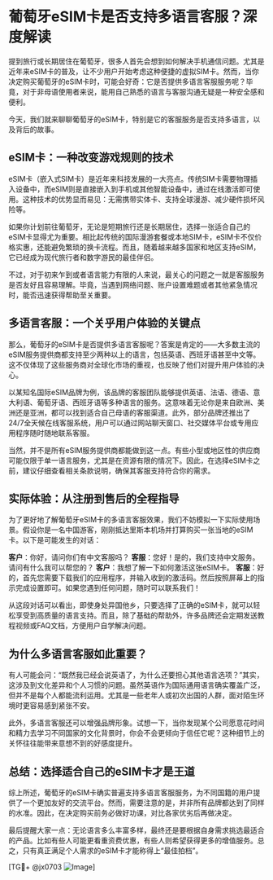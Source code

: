 # 葡萄牙eSIM卡是否支持多语言客服？深度解读

提到旅行或长期居住在葡萄牙，很多人首先会想到如何解决手机通信问题。尤其是近年来eSIM卡的普及，让不少用户开始考虑这种便捷的虚拟SIM卡。然而，当你决定购买葡萄牙的eSIM卡时，可能会好奇：它是否提供多语言客服服务呢？毕竟，对于非母语使用者来说，能用自己熟悉的语言与客服沟通无疑是一种安全感和便利。

今天，我们就来聊聊葡萄牙的eSIM卡，特别是它的客服服务是否支持多语言，以及背后的故事。

## eSIM卡：一种改变游戏规则的技术

eSIM卡（嵌入式SIM卡）是近年来科技发展的一大亮点。传统SIM卡需要物理插入设备中，而eSIM则是直接嵌入到手机或其他智能设备中，通过在线激活即可使用。这种技术的优势显而易见：无需携带实体卡、支持全球漫游、减少硬件损坏风险等。

如果你计划前往葡萄牙，无论是短期旅行还是长期居住，选择一张适合自己的eSIM卡显得尤为重要。相比起传统的国际漫游套餐或本地SIM卡，eSIM卡不仅价格实惠，还能避免繁琐的换卡流程。而且，随着越来越多国家和地区支持eSIM，它已经成为现代旅行者和数字游民的最佳伴侣。

不过，对于初来乍到或者语言能力有限的人来说，最关心的问题之一就是客服服务是否友好且容易理解。毕竟，当遇到网络问题、账户设置难题或者其他紧急情况时，能否迅速获得帮助至关重要。

## 多语言客服：一个关乎用户体验的关键点

那么，葡萄牙的eSIM卡是否提供多语言客服呢？答案是肯定的——大多数主流的eSIM服务提供商都支持至少两种以上的语言，包括英语、西班牙语甚至中文等。这不仅体现了这些服务商对全球化市场的重视，也反映了他们对提升用户体验的决心。

以某知名国际eSIM品牌为例，该品牌的客服团队能够提供英语、法语、德语、意大利语、葡萄牙语、西班牙语等多种语言的服务。这意味着无论你是来自欧洲、美洲还是亚洲，都可以找到适合自己母语的客服渠道。此外，部分品牌还推出了24/7全天候在线客服系统，用户可以通过网站聊天窗口、社交媒体平台或专用应用程序随时随地联系客服。

当然，并不是所有eSIM服务提供商都能做到这一点。有些小型或地区性的供应商可能仅限于单一语言服务，尤其是在资源有限的情况下。因此，在选择eSIM卡之前，建议仔细查看相关条款说明，确保其客服支持符合你的需求。

## 实际体验：从注册到售后的全程指导

为了更好地了解葡萄牙eSIM卡的多语言客服效果，我们不妨模拟一下实际使用场景。假设你是一名中国游客，刚刚抵达里斯本机场并打算购买一张当地的eSIM卡。以下是可能发生的对话：

**客户**：你好，请问你们有中文客服吗？
**客服**：您好！是的，我们支持中文服务。请问有什么我可以帮您的？
**客户**：我想了解一下如何激活这张eSIM卡。
**客服**：好的，首先您需要下载我们的应用程序，并输入收到的激活码。然后按照屏幕上的指示完成设置即可。如果您遇到任何问题，随时可以联系我们！

从这段对话可以看出，即使身处异国他乡，只要选择了正确的eSIM卡，就可以轻松享受到高质量的语言支持。而且，除了基础的帮助外，许多品牌还会定期发送教程视频或FAQ文档，方便用户自学解决问题。

## 为什么多语言客服如此重要？

有人可能会问：“既然我已经会说英语了，为什么还要担心其他语言选项？”其实，这涉及到文化差异和个人习惯的问题。虽然英语作为国际通用语言确实覆盖广泛，但并不是每个人都能流利运用。尤其是一些老年人或初次出国的人群，面对陌生环境时更容易感到紧张不安。

此外，多语言客服还可以增强品牌形象。试想一下，当你发现某个公司愿意花时间和精力去学习不同国家的文化背景时，你会不会更倾向于信任它呢？这种细节上的关怀往往能带来意想不到的好感度提升。

## 总结：选择适合自己的eSIM卡才是王道

综上所述，葡萄牙的eSIM卡确实普遍支持多语言客服服务，为不同国籍的用户提供了一个更加友好的交流平台。然而，需要注意的是，并非所有品牌都达到了同样的水准。因此，在决定购买前务必做好功课，对比各家优劣后再做决定。

最后提醒大家一点：无论语言多么丰富多样，最终还是要根据自身需求挑选最适合的产品。比如有些人可能更看重资费优惠，有些人则希望获得更多的增值服务。总之，只有真正满足个人需求的eSIM卡才能称得上“最佳拍档”。

[TG💪+ @jx0703 ![Image](https://github.com/user-attachments/assets/dbca1d08-cadb-493c-b0ec-ad6f7a83f270)]